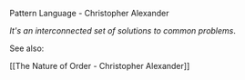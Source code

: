 Pattern Language - Christopher Alexander

*It's an interconnected set of solutions to common problems*.

See also:

[[The Nature of Order - Christopher Alexander]]